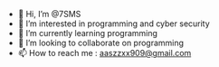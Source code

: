 - 👋 Hi, I’m @7SMS
- 👀 I’m interested in programming and cyber security
- 🌱 I’m currently learning programming 
- 💞️ I’m looking to collaborate on programming 
- 📫 How to reach me : aaszzxx909@gmail.com

<!---
hz909/hz909 is a ✨ special ✨ repository because its `README.md` (this file) appears on your GitHub profile.
You can click the Preview link to take a look at your changes.
--->
